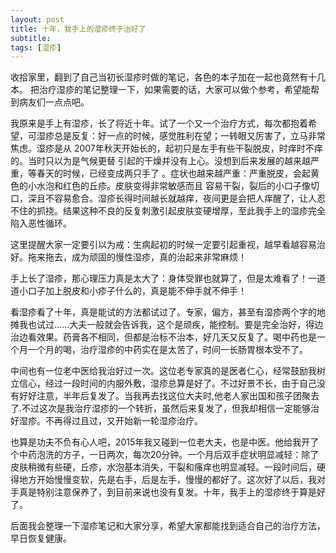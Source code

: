 ```yaml
---
layout: post
title: 十年，我手上的湿疹终于治好了
subtitle: 
tags: [湿疹]
---
```


收拾家里，翻到了自己当初长湿疹时做的笔记，各色的本子加在一起也竟然有十几本。 把治疗湿疹的笔记整理一下，如果需要的话，大家可以做个参考，希望能帮到病友们一点点吧。

我原来是手上有湿疹，长了将近十年。试了一个又一个治疗方式，每次都抱着希望，可湿疹总是反复：好一点的时候，感觉胜利在望；一转眼又厉害了，立马非常焦虑。湿疹是从 2007年秋天开始长的，起初只是左手有些干裂脱皮，时痒时不痒的。当时只以为是气候更替 引起的干燥并没有上心。没想到后来发展的越来越严重，等春天的时候，已经变成两只手了 。症状也越来越严重：严重脱皮，会起黄色的小水泡和红色的丘疹。皮肤变得非常敏感而且 容易干裂，裂后的小口子像切口，深且不容易愈合。湿疹长得时间越长就越痒，夜间更是会把人痒醒了，让人忍不住的抓挠。结果这种不良的反复刺激引起皮肤变硬增厚，至此我手上的湿疹完全陷入恶性循环。

这里提醒大家一定要引以为戒：生病起初的时候一定要引起重视，越早看越容易治好。拖来拖去，成为顽固的慢性湿疹，真的治起来非常麻烦！

手上长了湿疹，那心理压力真是太大了：身体受罪也就算了，但是太难看了！一道道小口子加上脱皮和小疹子什么的，真是能不伸手就不伸手！

看湿疹看了十年，真是能试的方法都试过了。专家，偏方，甚至有湿疹两个字的地摊我也试过……大夫一般就会告诉我，这个是顽疾，能控制。要是完全治好，得边治边看效果。药膏各不相同，但都是治标不治本，好几天又反复了。喝中药也是一个月一个月的喝，治疗湿疹的中药实在是太苦了，时间一长肠胃根本受不了。

中间也有一位老中医给我治好过一次。这位老专家真的是医者仁心，经常鼓励我树立信心，经过一段时间的内服外敷，湿疹总算是好了。不过好景不长，由于自己没有好好注意，半年后复发了。当我再去找这位大夫时,他老人家出国和孩子团聚去了.不过这次是我治疗湿疹的一个转折，虽然后来复发了，但我却相信一定能够治好湿疹。不再得过且过，又开始新一轮湿疹治疗。

也算是功夫不负有心人吧，2015年我又碰到一位老大夫，也是中医。他给我开了个中药泡洗的方子，一日两次，每次20分钟。一个月后双手症状明显减轻：除了皮肤稍微有些硬，丘疹，水泡基本消失，干裂和瘙痒也明显减轻。一段时间后，硬得地方开始慢慢变软，先是右手，后是左手，慢慢的都好了。这次好了以后，我对手真是特别注意保养了，到目前来说也没有复发。十年，我手上的湿疹终于算是好了。

后面我会整理一下湿疹笔记和大家分享，希望大家都能找到适合自己的治疗方法，早日恢复健康。

